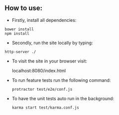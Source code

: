 ## How to use:

- Firstly, install all dependencies:

 ```
 bower install
 npm install
 ```

- Secondly, run the site locally by typing:

```
http-server ./
```

- To visit the site in your browser visit:

  localhost:8080/index.html

- To run feature tests run the following command:
  ```
  protractor test/e2e/conf.js
  ```
- To have the unit tests auto run in the background:
  ```
  karma start test/karma.conf.js
  ```